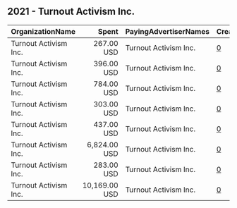 ## 2021 - Turnout Activism Inc. 
|OrganizationName|Spent|PayingAdvertiserNames|CreativeUrls|Impressions|Genders|AgeBrackets|CountryCodes|BillingAddresses|CandidateBallotInformation|
|:---|---:|:---|:---|---:|:---|:---|:---|:---|:---|
|Turnout Activism Inc.|267.00 USD|Turnout Activism Inc.|[0](https://www.snap.com/political-ads/asset/729adb958957800c00522e95214d19918fd8667cdd2a810c7be5bb539f393a04?mediaType=mp4)|35,516||17-29|united states|"35 Walden St #3g,Cambridge,02140,US"|Turnout Activism Inc|
|Turnout Activism Inc.|396.00 USD|Turnout Activism Inc.|[0](https://www.snap.com/political-ads/asset/7fc543b838fe0c2f60e84771cfa31cd9f4db57fb740493ffdd72f0cb7a100a6f?mediaType=mp4)|52,257||17-29|united states|"35 Walden St #3g,Cambridge,02140,US"|Turnout Activism Inc|
|Turnout Activism Inc.|784.00 USD|Turnout Activism Inc.|[0](https://www.snap.com/political-ads/asset/0e2ca4aa77c55253c3bb98f4a208b340f589410631b5a06ef2eaadf71651e1ba?mediaType=mp4)|102,225||17-29|united states|"35 Walden St #3g,Cambridge,02140,US"|Turnout Activism Inc|
|Turnout Activism Inc.|303.00 USD|Turnout Activism Inc.|[0](https://www.snap.com/political-ads/asset/2804f73b6b5f6158277ea19403eba12bc197c730dd7ee554097bf79e3881d545?mediaType=mp4)|39,712||17-29|united states|"35 Walden St #3g,Cambridge,02140,US"|Turnout Activism Inc|
|Turnout Activism Inc.|437.00 USD|Turnout Activism Inc.|[0](https://www.snap.com/political-ads/asset/0672a160184dd2458d41a030eb7b83e1568fabb32b37e46de8759c8ea68d4c6c?mediaType=mp4)|63,299||17-29|united states|"35 Walden St #3g,Cambridge,02140,US"|Turnout Activism Inc|
|Turnout Activism Inc.|6,824.00 USD|Turnout Activism Inc.|[0](https://www.snap.com/political-ads/asset/e4992f102109268d5d982f82cf660750feec99898fd9848fe6101e96981f428a?mediaType=mp4)|934,623||17-29|united states|"35 Walden St #3g,Cambridge,02140,US"|Turnout Activism Inc|
|Turnout Activism Inc.|283.00 USD|Turnout Activism Inc.|[0](https://www.snap.com/political-ads/asset/6faa3d96c3d2e9dfa081007f50a8471c538f898e2f7c1e166d70c0e65fad47c5?mediaType=mp4)|37,744||17-29|united states|"35 Walden St #3g,Cambridge,02140,US"|Turnout Activism Inc|
|Turnout Activism Inc.|10,169.00 USD|Turnout Activism Inc.|[0](https://www.snap.com/political-ads/asset/8002445a6b8d4572c0013125601d5b350847e5419978f37d8c37ae1fbd64eba9?mediaType=mp4)|1,369,759||17-29|united states|"35 Walden St #3g,Cambridge,02140,US"|Turnout Activism Inc|
